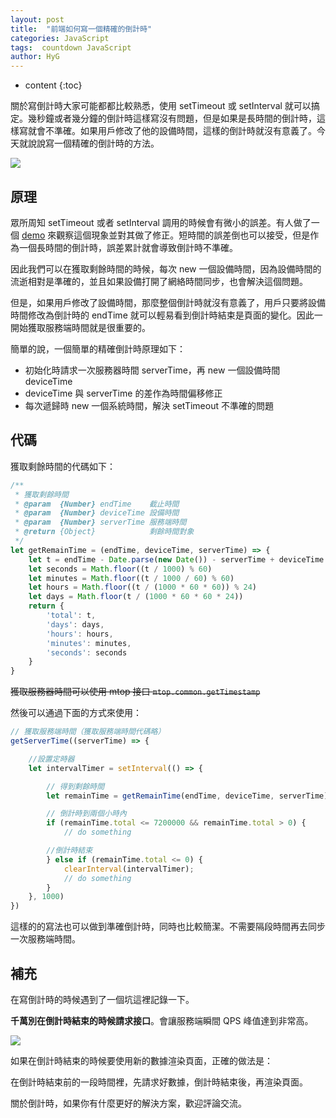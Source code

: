 ```yaml
---
layout: post
title:  "前端如何寫一個精確的倒計時"
categories: JavaScript
tags:  countdown JavaScript
author: HyG
---
```


* content
{:toc}

關於寫倒計時大家可能都都比較熟悉，使用 setTimeout 或 setInterval 就可以搞定。幾秒鐘或者幾分鐘的倒計時這樣寫沒有問題，但是如果是長時間的倒計時，這樣寫就會不準確。如果用戶修改了他的設備時間，這樣的倒計時就沒有意義了。今天就說說寫一個精確的倒計時的方法。

![](https://img.alicdn.com/tfs/TB18QnlOpXXXXcVXpXXXXXXXXXX-388-256.png)




## 原理

眾所周知 setTimeout 或者 setInterval 調用的時候會有微小的誤差。有人做了一個 [demo](https://bl.ocks.org/kenpenn/raw/92ebaa71696b4c4c3acd672b1bb3f49a/) 來觀察這個現象並對其做了修正。短時間的誤差倒也可以接受，但是作為一個長時間的倒計時，誤差累計就會導致倒計時不準確。

因此我們可以在獲取剩餘時間的時候，每次 new 一個設備時間，因為設備時間的流逝相對是準確的，並且如果設備打開了網絡時間同步，也會解決這個問題。

但是，如果用戶修改了設備時間，那麼整個倒計時就沒有意義了，用戶只要將設備時間修改為倒計時的 endTime 就可以輕易看到倒計時結束是頁面的變化。因此一開始獲取服務端時間就是很重要的。

簡單的說，一個簡單的精確倒計時原理如下：

- 初始化時請求一次服務器時間 serverTime，再 new 一個設備時間 deviceTime
- deviceTime 與 serverTime 的差作為時間偏移修正
- 每次遞歸時 new 一個系統時間，解決 setTimeout 不準確的問題

## 代碼

獲取剩餘時間的代碼如下：

```js
/**
 * 獲取剩餘時間
 * @param  {Number} endTime    截止時間
 * @param  {Number} deviceTime 設備時間
 * @param  {Number} serverTime 服務端時間
 * @return {Object}            剩餘時間對象
 */
let getRemainTime = (endTime, deviceTime, serverTime) => {
    let t = endTime - Date.parse(new Date()) - serverTime + deviceTime
    let seconds = Math.floor((t / 1000) % 60)
    let minutes = Math.floor((t / 1000 / 60) % 60)
    let hours = Math.floor((t / (1000 * 60 * 60)) % 24)
    let days = Math.floor(t / (1000 * 60 * 60 * 24))
    return {
        'total': t,
        'days': days,
        'hours': hours,
        'minutes': minutes,
        'seconds': seconds
    }
}
```

<del>獲取服務器時間可以使用 mtop 接口 `mtop.common.getTimestamp` </del>

然後可以通過下面的方式來使用：

```js
// 獲取服務端時間（獲取服務端時間代碼略）
getServerTime((serverTime) => {

    //設置定時器
    let intervalTimer = setInterval(() => {

        // 得到剩餘時間
        let remainTime = getRemainTime(endTime, deviceTime, serverTime)

        // 倒計時到兩個小時內
        if (remainTime.total <= 7200000 && remainTime.total > 0) {
            // do something

        //倒計時結束
        } else if (remainTime.total <= 0) {
            clearInterval(intervalTimer);
            // do something
        }
    }, 1000)
})
```

這樣的的寫法也可以做到準確倒計時，同時也比較簡潔。不需要隔段時間再去同步一次服務端時間。

## 補充

在寫倒計時的時候遇到了一個坑這裡記錄一下。

**千萬別在倒計時結束的時候請求接口**。會讓服務端瞬間 QPS 峰值達到非常高。

![](https://img.alicdn.com/tfs/TB1LBzjOpXXXXcnXpXXXXXXXXXX-154-71.png)

如果在倒計時結束的時候要使用新的數據渲染頁面，正確的做法是：

在倒計時結束前的一段時間裡，先請求好數據，倒計時結束後，再渲染頁面。

關於倒計時，如果你有什麼更好的解決方案，歡迎評論交流。
